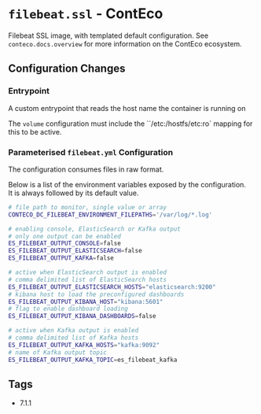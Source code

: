 # `filebeat.ssl` - ContEco

Filebeat SSL image, with templated default configuration.
See `conteco.docs.overview` for more information on the ContEco ecosystem.

## Configuration Changes

### Entrypoint

A custom entrypoint that reads the host name the container is running on  

The `volume` configuration must include the ``/etc:/hostfs/etc:ro` mapping for this to be active.

### Parameterised `filebeat.yml` Configuration

The configuration consumes files in raw format.

Below is a list of the environment variables exposed by the configuration.  
It is always followed by its default value.
```bash
# file path to monitor, single value or array
CONTECO_DC_FILEBEAT_ENVIRONMENT_FILEPATHS='/var/log/*.log'

# enabling console, ElasticSearch or Kafka output
# only one output can be enabled
ES_FILEBEAT_OUTPUT_CONSOLE=false
ES_FILEBEAT_OUTPUT_ELASTICSEARCH=false
ES_FILEBEAT_OUTPUT_KAFKA=false

# active when ElasticSearch output is enabled
# comma delimited list of ElasticSearch hosts
ES_FILEBEAT_OUTPUT_ELASTICSEARCH_HOSTS="elasticsearch:9200"
# kibana host to load the preconfigured dashboards
ES_FILEBEAT_OUTPUT_KIBANA_HOST="kibana:5601"
# flag to enable dashboard loading
ES_FILEBEAT_OUTPUT_KIBANA_DASHBOARDS=false

# active when Kafka output is enabled
# comma delimited list of Kafka hosts
ES_FILEBEAT_OUTPUT_KAFKA_HOSTS="kafka:9092"
# name of Kafka output topic
ES_FILEBEAT_OUTPUT_KAFKA_TOPIC=es_filebeat_kafka
```

## Tags

* 7.1.1
